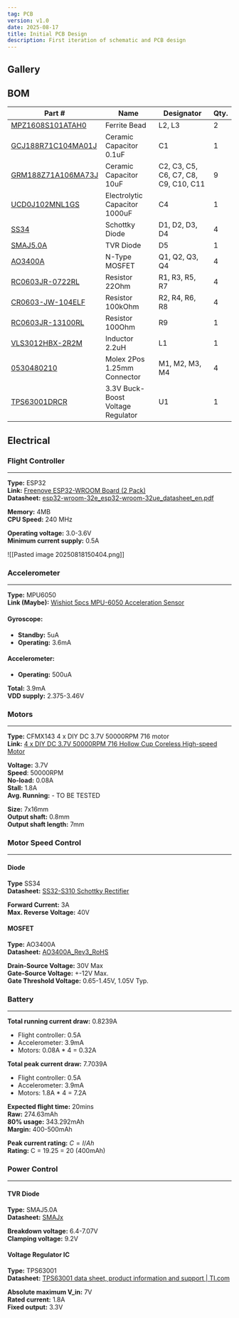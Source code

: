 ```yaml
---
tag: PCB
version: v1.0
date: 2025-08-17
title: Initial PCB Design
description: First iteration of schematic and PCB design
---
```


## Gallery


## BOM

| Part #                                                                                                                                                              | Name                              | Designator                           | Qty. |
| ------------------------------------------------------------------------------------------------------------------------------------------------------------------- | --------------------------------- | ------------------------------------ | ---- |
| [MPZ1608S101ATAH0](https://www.digikey.ca/en/products/detail/tdk-corporation/MPZ1608S101ATAH0/571871)                                                               | Ferrite Bead                      | L2, L3                               | 2    |
| [GCJ188R71C104MA01J](https://www.digikey.ca/en/products/detail/murata-electronics/gcj188r71c104ma01j/10697171)                                                      | Ceramic Capacitor 0.1uF           | C1                                   | 1    |
| [GRM188Z71A106MA73J](https://www.digikey.ca/en/products/detail/murata-electronics/GRM188Z71A106MA73J/17854471?s=N4IgTCBcDaIOICUCyBGAHGgWgdhQQRQAYA2JPbAZgCkQBdAXyA) | Ceramic Capacitor 10uF            | C2, C3, C5, C6, C7, C8, C9, C10, C11 | 9    |
| [UCD0J102MNL1GS](https://www.digikey.ca/en/products/detail/nichicon/ucd0j102mnl1gs/2549609)                                                                         | Electrolytic Capacitor 1000uF     | C4                                   | 1    |
| [SS34](https://www.digikey.ca/en/products/detail/shenzhen-slkormicro-semicon-co-ltd/ss34/21853055)                                                                  | Schottky Diode                    | D1, D2, D3, D4                       | 4    |
| [SMAJ5.0A](https://www.digikey.ca/en/products/detail/good-ark-semiconductor/smaj5-0a/18649116)                                                                      | TVR Diode                         | D5                                   | 1    |
| [AO3400A](https://www.digikey.ca/en/products/detail/alpha-omega-semiconductor-inc/ao3400a/1855772)                                                                  | N-Type MOSFET                     | Q1, Q2, Q3, Q4                       | 4    |
| [RC0603JR-0722RL](https://www.digikey.ca/en/products/detail/yageo/RC0603JR-0722RL/726743)                                                                           | Resistor 22Ohm                    | R1, R3, R5, R7                       | 4    |
| [CR0603-JW-104ELF](https://www.digikey.ca/en/products/detail/bourns-inc/CR0603-JW-104ELF/2345098)                                                                   | Resistor 100kOhm                  | R2, R4, R6, R8                       | 4    |
| [RC0603JR-13100RL](https://www.digikey.ca/en/products/detail/yageo/RC0603JR-13100RL/13694093)                                                                       | Resistor 100Ohm                   | R9                                   | 1    |
| [VLS3012HBX-2R2M](https://www.digikey.ca/en/products/detail/tdk-corporation/VLS3012HBX-2R2M/7387441)                                                                | Inductor 2.2uH                    | L1                                   | 1    |
| [0530480210](https://www.digikey.ca/en/products/detail/molex/0530480210/242864)                                                                                     | Molex 2Pos 1.25mm Connector       | M1, M2, M3, M4                       | 4    |
| [TPS63001DRCR](https://www.digikey.ca/en/products/detail/texas-instruments/TPS63001DRCR/1016512)                                                                    | 3.3V Buck-Boost Voltage Regulator | U1                                   | 1    |


## Electrical


### Flight Controller
---

**Type:** ESP32<br>
**Link:** [Freenove ESP32-WROOM Board (2 Pack)](https://www.amazon.ca/Freenove-ESP32-WROOM-Compatible-Wireless-Detailed/dp/B0C9THDPXP?th=1)<br>
**Datasheet:** [esp32-wroom-32e_esp32-wroom-32ue_datasheet_en.pdf](https://www.espressif.com/sites/default/files/documentation/esp32-wroom-32e_esp32-wroom-32ue_datasheet_en.pdf)

**Memory:** 4MB<br>
**CPU Speed:** 240 MHz

**Operating voltage:** 3.0-3.6V<br>
**Minimum current supply:** 0.5A

![[Pasted image 20250818150404.png]]


### Accelerometer
---

**Type:** MPU6050<br>
**Link (Maybe):** [Wishiot 5pcs MPU-6050 Acceleration Sensor](https://www.amazon.ca/Acceleration-Sensors-Accelerometer-Three-Axis-Quadcopter/dp/B07V67DQ5N/ref=sr_1_5?crid=V52SERP9P75S&dib=eyJ2IjoiMSJ9.J9hkdZQOlrel1XyPKlHtc-IOM9G3Zv57k6ISrxonR7I1nOohfb5Jf3f4E15bBS1yEfBr06-vTi_9CZUEsgu8_35u4KQ0yL_OVNJ8-pAYY_wCXTidCBb8UVkboJkGWTaGXMPFU3liIDVU2ET0BL3Hn5C9NssJ1O241hiOFwa6_D9qCpVoHk4NubLRZiMxaw-3kvnj5Y2K9s91uATGO8YGch0uvcJtQ_m9hjIMP15KUgMtl96TpbmKmr7YgS95J9bzIv3UUlbfb58gxiBhhHGwydv_dFHN3ZqEp7W1QUSUeKg.259dzy5EwJBDa0jbM6wKNUPmpVk4G2M-BbG3ZAHh4fc&dib_tag=se&keywords=mpu6050&qid=1755554178&sprefix=mpu%2Caps%2C932&sr=8-5&th=1)

#### Gyroscope:
- **Standby:** 5uA<br>
- **Operating:** 3.6mA

#### Accelerometer:
- **Operating:** 500uA

**Total:** 3.9mA<br>
**VDD supply:** 2.375-3.46V


### Motors
---

**Type:** CFMX143 4 x DIY DC 3.7V 50000RPM 716 motor<br>
**Link:** [4 x DIY DC 3.7V 50000RPM 716 Hollow Cup Coreless High-speed Motor](https://www.aliexpress.com/item/1005006256671599.html?spm=a2g0o.order_list.order_list_main.15.f2671802BMLM1I)

**Voltage:** 3.7V<br>
**Speed**: 50000RPM<br>
**No-load:** 0.08A<br>
**Stall:** 1.8A<br>
**Avg. Running:** - TO BE TESTED

**Size:** 7x16mm<br>
**Output shaft:** 0.8mm<br>
**Output shaft length:** 7mm



### Motor Speed Control
---

#### Diode

**Type** SS34<br>
**Datasheet:** [SS32-S310 Schottky Rectifier](https://www.farnell.com/datasheets/2303855.pdf)

**Forward Current:** 3A<br>
**Max. Reverse Voltage:** 40V


#### MOSFET

**Type:** AO3400A<br>
**Datasheet:** [AO3400A_Rev3_RoHS](https://mm.digikey.com/Volume0/opasdata/d220001/medias/docus/1133/AO3400A_ds.pdf)

**Drain-Source Voltage:** 30V Max<br>
**Gate-Source Voltage:** +-12V Max.<br>
**Gate Threshold Voltage:** 0.65-1.45V, 1.05V Typ.


### Battery
---

**Total running current draw:** 0.8239A
- Flight controller: 0.5A
- Accelerometer: 3.9mA
- Motors: 0.08A * 4 = 0.32A 

**Total peak current draw:** 7.7039A
- Flight controller: 0.5A
- Accelerometer: 3.9mA
- Motors: 1.8A * 4 = 7.2A 

**Expected flight time:** 20mins<br>
**Raw:** 274.63mAh<br>
**80% usage:** 343.292mAh<br>
**Margin:** 400-500mAh

**Peak current rating:** $C=I / Ah$<br>
**Rating:** C = 19.25 = 20 (400mAh)



### Power Control
---

#### TVR Diode

**Type:** SMAJ5.0A<br>
**Datasheet:** [SMAJx](https://goodarksemi.com/docs/datasheets/transient_voltage_suppressors/SMAJx.pdf) 

**Breakdown voltage:** 6.4-7.07V<br>
**Clamping voltage:** 9.2V


#### Voltage Regulator IC

**Type:** TPS63001<br>
**Datasheet:** [TPS63001 data sheet, product information and support | TI.com](https://www.ti.com/product/TPS63001)

**Absolute maximum V_in:** 7V<br>
**Rated current:** 1.8A<br>
**Fixed output:** 3.3V